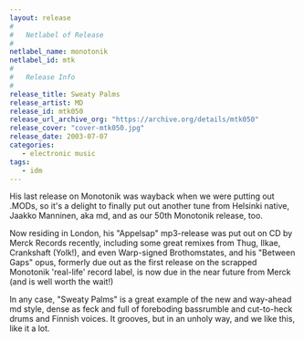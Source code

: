 ```yaml
---
layout: release
#
#   Netlabel of Release
#
netlabel_name: monotonik
netlabel_id: mtk
#
#   Release Info
#
release_title: Sweaty Palms
release_artist: MD
release_id: mtk050
release_url_archive_org: "https://archive.org/details/mtk050"
release_cover: "cover-mtk050.jpg"
release_date: 2003-07-07
categories:
   - electronic music
tags:
   - idm
---
```

His last release on Monotonik was wayback when we were putting out .MODs, so it's a delight to finally put out another tune from Helsinki native, Jaakko Manninen, aka md, and as our 50th Monotonik release, too.

Now residing in London, his "Appelsap" mp3-release was put out on CD by Merck Records recently, including some great remixes from Thug, Ilkae, Crankshaft (Yolk!), and even Warp-signed Brothomstates, and his "Between Gaps" opus, formerly due out as the first release on the scrapped Monotonik 'real-life' record label, is now due in the near future from Merck (and is well worth the wait!)

In any case, "Sweaty Palms" is a great example of the new and way-ahead md style, dense as feck and full of foreboding bassrumble and cut-to-heck drums and Finnish voices. It grooves, but in an unholy way, and we like this, like it a lot.




